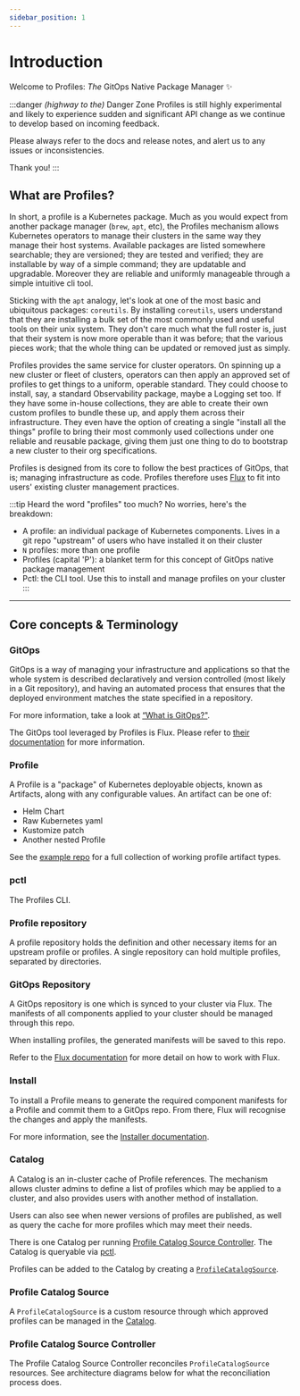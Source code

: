 ```yaml
---
sidebar_position: 1
---
```


# Introduction

Welcome to Profiles: _The_ GitOps Native Package Manager :sparkles:

:::danger _(highway to the)_ Danger Zone
Profiles is still highly experimental and likely to experience sudden and significant
API change as we continue to develop based on incoming feedback.

Please always refer to the docs and release notes, and alert us to any issues
or inconsistencies.

Thank you!
:::

## What are Profiles?

In short, a profile is a Kubernetes package. Much as you would expect from another package
manager (`brew`, `apt`, etc), the Profiles mechanism allows Kubernetes operators
to manage their clusters in the same way they manage their host systems. Available
packages are listed somewhere searchable; they are versioned; they are tested and verified;
they are installable by way of a simple command; they are updatable and upgradable.
Moreover they are reliable and uniformly manageable through a simple intuitive cli tool.

Sticking with the `apt` analogy, let's look at one of the most basic and ubiquitous
packages: `coreutils`. By installing `coreutils`, users understand that they are
installing a bulk set of the most commonly used and useful tools on their unix system.
They don't care much what the full roster is, just that their system is now more operable
than it was before; that the various pieces work; that the whole thing can be updated
or removed just as simply.

Profiles provides the same service for cluster operators. On spinning up a new cluster or
fleet of clusters, operators can then apply an approved set of profiles to get things
to a uniform, operable standard. They could choose to install, say, a standard Observability
package, maybe a Logging set too. If they have some in-house collections, they are able to create
their own custom profiles to bundle these up, and apply them across their infrastructure.
They even have the option of creating a single "install all the things" profile to bring
their most commonly used collections under one reliable and reusable package, giving them just one
thing to do to bootstrap a new cluster to their org specifications.

Profiles is designed from its core to follow the best practices
of GitOps, that is; managing infrastructure as code. Profiles therefore uses [Flux](https://fluxcd.io/)
to fit into users' existing cluster management practices.

:::tip Heard the word "profiles" too much?
No worries, here's the breakdown:

- A profile: an individual package of Kubernetes components. Lives in a git repo "upstream"
  of users who have installed it on their cluster
- `N` profiles: more than one profile
- Profiles (capital 'P'): a blanket term for this concept of GitOps native package management
- Pctl: the CLI tool. Use this to install and manage profiles on your cluster
:::

---------------------

## Core concepts & Terminology

### GitOps

GitOps is a way of managing your infrastructure and applications so that the whole
system is described declaratively and version controlled (most likely in a Git repository),
and having an automated process that ensures that the deployed environment matches the state specified in a repository.

For more information, take a look at [“What is GitOps?"](https://www.gitops.tech/#what-is-gitops).

The GitOps tool leveraged by Profiles is Flux. Please refer to [their documentation](https://fluxcd.io/) for more
information.

### Profile

A Profile is a "package" of Kubernetes deployable objects, known as Artifacts, along with any configurable values.
An artifact can be one of:
- Helm Chart
- Raw Kubernetes yaml
- Kustomize patch
- Another nested Profile

See the [example repo](https://github.com/weaveworks/profiles-examples) for a full collection of working
profile artifact types.

### pctl

The Profiles CLI.

### Profile repository

A profile repository holds the definition and other necessary items for an upstream profile
or profiles. A single repository can hold multiple profiles, separated by directories.

### GitOps Repository

A GitOps repository is one which is synced to your cluster via Flux. The manifests of all
components applied to your cluster should be managed through this repo.

When installing profiles, the generated manifests will be saved to this repo.

Refer to the [Flux documentation](https://fluxcd.io/) for more detail on how to work with Flux.

### Install

To install a Profile means to generate the required component manifests for a Profile and commit
them to a GitOps repo. From there, Flux will recognise the changes and apply the manifests.

For more information, see the [Installer documentation](/docs/installer-docs/installing-via-gitops).

### Catalog

A Catalog is an in-cluster cache of Profile references. The mechanism allows cluster admins to define
a list of profiles which may be applied to a cluster, and also provides users with another
method of installation.

Users can also see when newer versions of profiles are published, as well as query the cache
for more profiles which may meet their needs.

There is one Catalog per running [Profile Catalog Source Controller](#profile-controller).
The Catalog is queryable via [pctl](https://github.com/weaveworks/pctl).

Profiles can be added to the Catalog by creating a [`ProfileCatalogSource`](#profile-catalog-source).

### Profile Catalog Source

A `ProfileCatalogSource` is a custom resource through which approved profiles can be managed in the [Catalog](#catalog).

### Profile Catalog Source Controller

The Profile Catalog Source Controller reconciles `ProfileCatalogSource` resources.
See architecture diagrams below for what the reconciliation process does.

